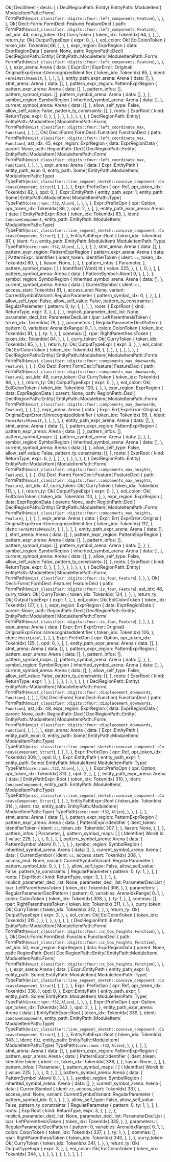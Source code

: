 Ok(
    DeclSheet {
        decls: [
            (
                DeclRegionPath::Entity(
                    EntityPath::ModuleItem(
                        ModuleItemPath::Form(
                            FormPath(`mnist_classifier::digits::four::left_components`, `Feature`),
                        ),
                    ),
                ),
                Ok(
                    Decl::Form(
                        FormDecl::Feature(
                            FeatureDecl {
                                path: FormPath(`mnist_classifier::digits::four::left_components`, `Feature`),
                                ast_idx: 44,
                                curry_token: Ok(
                                    CurryToken {
                                        token_idx: TokenIdx(
                                            64,
                                        ),
                                    },
                                ),
                                return_ty: Ok(
                                    OutputTypeExpr {
                                        expr: 0,
                                    },
                                ),
                                eol_colon: Ok(
                                    EolColonToken {
                                        token_idx: TokenIdx(
                                            66,
                                        ),
                                    },
                                ),
                                expr_region: ExprRegion {
                                    data: ExprRegionData {
                                        parent: None,
                                        path: RegionPath::Decl(
                                            DeclRegionPath::Entity(
                                                EntityPath::ModuleItem(
                                                    ModuleItemPath::Form(
                                                        FormPath(`mnist_classifier::digits::four::left_components`, `Feature`),
                                                    ),
                                                ),
                                            ),
                                        ),
                                        expr_arena: Arena {
                                            data: [
                                                Expr::Err(
                                                    ExprError::Original(
                                                        OriginalExprError::UnrecognizedIdentifier {
                                                            token_idx: TokenIdx(
                                                                65,
                                                            ),
                                                            ident: `FermiMatchResult`,
                                                        },
                                                    ),
                                                ),
                                            ],
                                        },
                                        entity_path_expr_arena: Arena {
                                            data: [],
                                        },
                                        stmt_arena: Arena {
                                            data: [],
                                        },
                                        pattern_expr_region: PatternExprRegion {
                                            pattern_expr_arena: Arena {
                                                data: [],
                                            },
                                            pattern_infos: [],
                                            pattern_symbol_maps: [],
                                            pattern_symbol_arena: Arena {
                                                data: [],
                                            },
                                        },
                                        symbol_region: SymbolRegion {
                                            inherited_symbol_arena: Arena {
                                                data: [],
                                            },
                                            current_symbol_arena: Arena {
                                                data: [],
                                            },
                                            allow_self_type: False,
                                            allow_self_value: False,
                                            pattern_ty_constraints: [],
                                        },
                                        roots: [
                                            ExprRoot {
                                                kind: ReturnType,
                                                expr: 0,
                                            },
                                        ],
                                    },
                                },
                            },
                        ),
                    ),
                ),
            ),
            (
                DeclRegionPath::Entity(
                    EntityPath::ModuleItem(
                        ModuleItemPath::Form(
                            FormPath(`mnist_classifier::digits::four::left_coordinate_max`, `Function`),
                        ),
                    ),
                ),
                Ok(
                    Decl::Form(
                        FormDecl::Function(
                            FunctionDecl {
                                path: FormPath(`mnist_classifier::digits::four::left_coordinate_max`, `Function`),
                                ast_idx: 45,
                                expr_region: ExprRegion {
                                    data: ExprRegionData {
                                        parent: None,
                                        path: RegionPath::Decl(
                                            DeclRegionPath::Entity(
                                                EntityPath::ModuleItem(
                                                    ModuleItemPath::Form(
                                                        FormPath(`mnist_classifier::digits::four::left_coordinate_max`, `Function`),
                                                    ),
                                                ),
                                            ),
                                        ),
                                        expr_arena: Arena {
                                            data: [
                                                Expr::EntityPath {
                                                    entity_path_expr: 0,
                                                    entity_path: Some(
                                                        EntityPath::ModuleItem(
                                                            ModuleItemPath::Type(
                                                                TypePath(`mnist_classifier::line_segment_sketch::concave_component::ConcaveComponent`, `Struct`),
                                                            ),
                                                        ),
                                                    ),
                                                },
                                                Expr::PrefixOpn {
                                                    opr: Ref,
                                                    opr_token_idx: TokenIdx(
                                                        82,
                                                    ),
                                                    opd: 0,
                                                },
                                                Expr::EntityPath {
                                                    entity_path_expr: 1,
                                                    entity_path: Some(
                                                        EntityPath::ModuleItem(
                                                            ModuleItemPath::Type(
                                                                TypePath(`core::num::f32`, `Alien`),
                                                            ),
                                                        ),
                                                    ),
                                                },
                                                Expr::PrefixOpn {
                                                    opr: Option,
                                                    opr_token_idx: TokenIdx(
                                                        86,
                                                    ),
                                                    opd: 2,
                                                },
                                            ],
                                        },
                                        entity_path_expr_arena: Arena {
                                            data: [
                                                EntityPathExpr::Root {
                                                    token_idx: TokenIdx(
                                                        83,
                                                    ),
                                                    ident: `ConcaveComponent`,
                                                    entity_path: EntityPath::ModuleItem(
                                                        ModuleItemPath::Type(
                                                            TypePath(`mnist_classifier::line_segment_sketch::concave_component::ConcaveComponent`, `Struct`),
                                                        ),
                                                    ),
                                                },
                                                EntityPathExpr::Root {
                                                    token_idx: TokenIdx(
                                                        87,
                                                    ),
                                                    ident: `f32`,
                                                    entity_path: EntityPath::ModuleItem(
                                                        ModuleItemPath::Type(
                                                            TypePath(`core::num::f32`, `Alien`),
                                                        ),
                                                    ),
                                                },
                                            ],
                                        },
                                        stmt_arena: Arena {
                                            data: [],
                                        },
                                        pattern_expr_region: PatternExprRegion {
                                            pattern_expr_arena: Arena {
                                                data: [
                                                    PatternExpr::Identifier {
                                                        ident_token: IdentifierToken {
                                                            ident: `cc`,
                                                            token_idx: TokenIdx(
                                                                80,
                                                            ),
                                                        },
                                                        liason: None,
                                                    },
                                                ],
                                            },
                                            pattern_infos: [
                                                Parameter,
                                            ],
                                            pattern_symbol_maps: [
                                                [
                                                    (
                                                        Identifier(
                                                            Word(
                                                                Id {
                                                                    value: 225,
                                                                },
                                                            ),
                                                        ),
                                                        0,
                                                    ),
                                                ],
                                            ],
                                            pattern_symbol_arena: Arena {
                                                data: [
                                                    PatternSymbol::Atom(
                                                        0,
                                                    ),
                                                ],
                                            },
                                        },
                                        symbol_region: SymbolRegion {
                                            inherited_symbol_arena: Arena {
                                                data: [],
                                            },
                                            current_symbol_arena: Arena {
                                                data: [
                                                    CurrentSymbol {
                                                        ident: `cc`,
                                                        access_start: TokenIdx(
                                                            81,
                                                        ),
                                                        access_end: None,
                                                        variant: CurrentSymbolVariant::RegularParameter {
                                                            pattern_symbol_idx: 0,
                                                        },
                                                    },
                                                ],
                                            },
                                            allow_self_type: False,
                                            allow_self_value: False,
                                            pattern_ty_constraints: [
                                                RegularParameter {
                                                    pattern: 0,
                                                    ty: 1,
                                                },
                                            ],
                                        },
                                        roots: [
                                            ExprRoot {
                                                kind: ReturnType,
                                                expr: 3,
                                            },
                                        ],
                                    },
                                },
                                implicit_parameter_decl_list: None,
                                parameter_decl_list: ParameterDeclList {
                                    lpar: LeftParenthesisToken {
                                        token_idx: TokenIdx(
                                            79,
                                        ),
                                    },
                                    parameters: [
                                        RegularParameterDeclPattern {
                                            pattern: 0,
                                            variables: ArenaIdxRange(
                                                0..1,
                                            ),
                                            colon: ColonToken {
                                                token_idx: TokenIdx(
                                                    81,
                                                ),
                                            },
                                            ty: 1,
                                        },
                                    ],
                                    commas: [],
                                    rpar: RightParenthesisToken {
                                        token_idx: TokenIdx(
                                            84,
                                        ),
                                    },
                                },
                                curry_token: Ok(
                                    CurryToken {
                                        token_idx: TokenIdx(
                                            85,
                                        ),
                                    },
                                ),
                                return_ty: Ok(
                                    OutputTypeExpr {
                                        expr: 3,
                                    },
                                ),
                                eol_colon: Ok(
                                    EolColonToken {
                                        token_idx: TokenIdx(
                                            88,
                                        ),
                                    },
                                ),
                            },
                        ),
                    ),
                ),
            ),
            (
                DeclRegionPath::Entity(
                    EntityPath::ModuleItem(
                        ModuleItemPath::Form(
                            FormPath(`mnist_classifier::digits::four::components_max_downwards`, `Feature`),
                        ),
                    ),
                ),
                Ok(
                    Decl::Form(
                        FormDecl::Feature(
                            FeatureDecl {
                                path: FormPath(`mnist_classifier::digits::four::components_max_downwards`, `Feature`),
                                ast_idx: 46,
                                curry_token: Ok(
                                    CurryToken {
                                        token_idx: TokenIdx(
                                            98,
                                        ),
                                    },
                                ),
                                return_ty: Ok(
                                    OutputTypeExpr {
                                        expr: 0,
                                    },
                                ),
                                eol_colon: Ok(
                                    EolColonToken {
                                        token_idx: TokenIdx(
                                            100,
                                        ),
                                    },
                                ),
                                expr_region: ExprRegion {
                                    data: ExprRegionData {
                                        parent: None,
                                        path: RegionPath::Decl(
                                            DeclRegionPath::Entity(
                                                EntityPath::ModuleItem(
                                                    ModuleItemPath::Form(
                                                        FormPath(`mnist_classifier::digits::four::components_max_downwards`, `Feature`),
                                                    ),
                                                ),
                                            ),
                                        ),
                                        expr_arena: Arena {
                                            data: [
                                                Expr::Err(
                                                    ExprError::Original(
                                                        OriginalExprError::UnrecognizedIdentifier {
                                                            token_idx: TokenIdx(
                                                                99,
                                                            ),
                                                            ident: `FermiMatchResult`,
                                                        },
                                                    ),
                                                ),
                                            ],
                                        },
                                        entity_path_expr_arena: Arena {
                                            data: [],
                                        },
                                        stmt_arena: Arena {
                                            data: [],
                                        },
                                        pattern_expr_region: PatternExprRegion {
                                            pattern_expr_arena: Arena {
                                                data: [],
                                            },
                                            pattern_infos: [],
                                            pattern_symbol_maps: [],
                                            pattern_symbol_arena: Arena {
                                                data: [],
                                            },
                                        },
                                        symbol_region: SymbolRegion {
                                            inherited_symbol_arena: Arena {
                                                data: [],
                                            },
                                            current_symbol_arena: Arena {
                                                data: [],
                                            },
                                            allow_self_type: False,
                                            allow_self_value: False,
                                            pattern_ty_constraints: [],
                                        },
                                        roots: [
                                            ExprRoot {
                                                kind: ReturnType,
                                                expr: 0,
                                            },
                                        ],
                                    },
                                },
                            },
                        ),
                    ),
                ),
            ),
            (
                DeclRegionPath::Entity(
                    EntityPath::ModuleItem(
                        ModuleItemPath::Form(
                            FormPath(`mnist_classifier::digits::four::components_max_heights`, `Feature`),
                        ),
                    ),
                ),
                Ok(
                    Decl::Form(
                        FormDecl::Feature(
                            FeatureDecl {
                                path: FormPath(`mnist_classifier::digits::four::components_max_heights`, `Feature`),
                                ast_idx: 47,
                                curry_token: Ok(
                                    CurryToken {
                                        token_idx: TokenIdx(
                                            111,
                                        ),
                                    },
                                ),
                                return_ty: Ok(
                                    OutputTypeExpr {
                                        expr: 0,
                                    },
                                ),
                                eol_colon: Ok(
                                    EolColonToken {
                                        token_idx: TokenIdx(
                                            113,
                                        ),
                                    },
                                ),
                                expr_region: ExprRegion {
                                    data: ExprRegionData {
                                        parent: None,
                                        path: RegionPath::Decl(
                                            DeclRegionPath::Entity(
                                                EntityPath::ModuleItem(
                                                    ModuleItemPath::Form(
                                                        FormPath(`mnist_classifier::digits::four::components_max_heights`, `Feature`),
                                                    ),
                                                ),
                                            ),
                                        ),
                                        expr_arena: Arena {
                                            data: [
                                                Expr::Err(
                                                    ExprError::Original(
                                                        OriginalExprError::UnrecognizedIdentifier {
                                                            token_idx: TokenIdx(
                                                                112,
                                                            ),
                                                            ident: `FermiMatchResult`,
                                                        },
                                                    ),
                                                ),
                                            ],
                                        },
                                        entity_path_expr_arena: Arena {
                                            data: [],
                                        },
                                        stmt_arena: Arena {
                                            data: [],
                                        },
                                        pattern_expr_region: PatternExprRegion {
                                            pattern_expr_arena: Arena {
                                                data: [],
                                            },
                                            pattern_infos: [],
                                            pattern_symbol_maps: [],
                                            pattern_symbol_arena: Arena {
                                                data: [],
                                            },
                                        },
                                        symbol_region: SymbolRegion {
                                            inherited_symbol_arena: Arena {
                                                data: [],
                                            },
                                            current_symbol_arena: Arena {
                                                data: [],
                                            },
                                            allow_self_type: False,
                                            allow_self_value: False,
                                            pattern_ty_constraints: [],
                                        },
                                        roots: [
                                            ExprRoot {
                                                kind: ReturnType,
                                                expr: 0,
                                            },
                                        ],
                                    },
                                },
                            },
                        ),
                    ),
                ),
            ),
            (
                DeclRegionPath::Entity(
                    EntityPath::ModuleItem(
                        ModuleItemPath::Form(
                            FormPath(`mnist_classifier::digits::four::is_four`, `Feature`),
                        ),
                    ),
                ),
                Ok(
                    Decl::Form(
                        FormDecl::Feature(
                            FeatureDecl {
                                path: FormPath(`mnist_classifier::digits::four::is_four`, `Feature`),
                                ast_idx: 48,
                                curry_token: Ok(
                                    CurryToken {
                                        token_idx: TokenIdx(
                                            124,
                                        ),
                                    },
                                ),
                                return_ty: Ok(
                                    OutputTypeExpr {
                                        expr: 1,
                                    },
                                ),
                                eol_colon: Ok(
                                    EolColonToken {
                                        token_idx: TokenIdx(
                                            127,
                                        ),
                                    },
                                ),
                                expr_region: ExprRegion {
                                    data: ExprRegionData {
                                        parent: None,
                                        path: RegionPath::Decl(
                                            DeclRegionPath::Entity(
                                                EntityPath::ModuleItem(
                                                    ModuleItemPath::Form(
                                                        FormPath(`mnist_classifier::digits::four::is_four`, `Feature`),
                                                    ),
                                                ),
                                            ),
                                        ),
                                        expr_arena: Arena {
                                            data: [
                                                Expr::Err(
                                                    ExprError::Original(
                                                        OriginalExprError::UnrecognizedIdentifier {
                                                            token_idx: TokenIdx(
                                                                126,
                                                            ),
                                                            ident: `MnistLabel`,
                                                        },
                                                    ),
                                                ),
                                                Expr::PrefixOpn {
                                                    opr: Option,
                                                    opr_token_idx: TokenIdx(
                                                        125,
                                                    ),
                                                    opd: 0,
                                                },
                                            ],
                                        },
                                        entity_path_expr_arena: Arena {
                                            data: [],
                                        },
                                        stmt_arena: Arena {
                                            data: [],
                                        },
                                        pattern_expr_region: PatternExprRegion {
                                            pattern_expr_arena: Arena {
                                                data: [],
                                            },
                                            pattern_infos: [],
                                            pattern_symbol_maps: [],
                                            pattern_symbol_arena: Arena {
                                                data: [],
                                            },
                                        },
                                        symbol_region: SymbolRegion {
                                            inherited_symbol_arena: Arena {
                                                data: [],
                                            },
                                            current_symbol_arena: Arena {
                                                data: [],
                                            },
                                            allow_self_type: False,
                                            allow_self_value: False,
                                            pattern_ty_constraints: [],
                                        },
                                        roots: [
                                            ExprRoot {
                                                kind: ReturnType,
                                                expr: 1,
                                            },
                                        ],
                                    },
                                },
                            },
                        ),
                    ),
                ),
            ),
            (
                DeclRegionPath::Entity(
                    EntityPath::ModuleItem(
                        ModuleItemPath::Form(
                            FormPath(`mnist_classifier::digits::four::displacement_downwards`, `Function`),
                        ),
                    ),
                ),
                Ok(
                    Decl::Form(
                        FormDecl::Function(
                            FunctionDecl {
                                path: FormPath(`mnist_classifier::digits::four::displacement_downwards`, `Function`),
                                ast_idx: 49,
                                expr_region: ExprRegion {
                                    data: ExprRegionData {
                                        parent: None,
                                        path: RegionPath::Decl(
                                            DeclRegionPath::Entity(
                                                EntityPath::ModuleItem(
                                                    ModuleItemPath::Form(
                                                        FormPath(`mnist_classifier::digits::four::displacement_downwards`, `Function`),
                                                    ),
                                                ),
                                            ),
                                        ),
                                        expr_arena: Arena {
                                            data: [
                                                Expr::EntityPath {
                                                    entity_path_expr: 0,
                                                    entity_path: Some(
                                                        EntityPath::ModuleItem(
                                                            ModuleItemPath::Type(
                                                                TypePath(`mnist_classifier::line_segment_sketch::concave_component::ConcaveComponent`, `Struct`),
                                                            ),
                                                        ),
                                                    ),
                                                },
                                                Expr::PrefixOpn {
                                                    opr: Ref,
                                                    opr_token_idx: TokenIdx(
                                                        309,
                                                    ),
                                                    opd: 0,
                                                },
                                                Expr::EntityPath {
                                                    entity_path_expr: 1,
                                                    entity_path: Some(
                                                        EntityPath::ModuleItem(
                                                            ModuleItemPath::Type(
                                                                TypePath(`core::num::f32`, `Alien`),
                                                            ),
                                                        ),
                                                    ),
                                                },
                                                Expr::PrefixOpn {
                                                    opr: Option,
                                                    opr_token_idx: TokenIdx(
                                                        313,
                                                    ),
                                                    opd: 2,
                                                },
                                            ],
                                        },
                                        entity_path_expr_arena: Arena {
                                            data: [
                                                EntityPathExpr::Root {
                                                    token_idx: TokenIdx(
                                                        310,
                                                    ),
                                                    ident: `ConcaveComponent`,
                                                    entity_path: EntityPath::ModuleItem(
                                                        ModuleItemPath::Type(
                                                            TypePath(`mnist_classifier::line_segment_sketch::concave_component::ConcaveComponent`, `Struct`),
                                                        ),
                                                    ),
                                                },
                                                EntityPathExpr::Root {
                                                    token_idx: TokenIdx(
                                                        314,
                                                    ),
                                                    ident: `f32`,
                                                    entity_path: EntityPath::ModuleItem(
                                                        ModuleItemPath::Type(
                                                            TypePath(`core::num::f32`, `Alien`),
                                                        ),
                                                    ),
                                                },
                                            ],
                                        },
                                        stmt_arena: Arena {
                                            data: [],
                                        },
                                        pattern_expr_region: PatternExprRegion {
                                            pattern_expr_arena: Arena {
                                                data: [
                                                    PatternExpr::Identifier {
                                                        ident_token: IdentifierToken {
                                                            ident: `cc`,
                                                            token_idx: TokenIdx(
                                                                307,
                                                            ),
                                                        },
                                                        liason: None,
                                                    },
                                                ],
                                            },
                                            pattern_infos: [
                                                Parameter,
                                            ],
                                            pattern_symbol_maps: [
                                                [
                                                    (
                                                        Identifier(
                                                            Word(
                                                                Id {
                                                                    value: 225,
                                                                },
                                                            ),
                                                        ),
                                                        0,
                                                    ),
                                                ],
                                            ],
                                            pattern_symbol_arena: Arena {
                                                data: [
                                                    PatternSymbol::Atom(
                                                        0,
                                                    ),
                                                ],
                                            },
                                        },
                                        symbol_region: SymbolRegion {
                                            inherited_symbol_arena: Arena {
                                                data: [],
                                            },
                                            current_symbol_arena: Arena {
                                                data: [
                                                    CurrentSymbol {
                                                        ident: `cc`,
                                                        access_start: TokenIdx(
                                                            308,
                                                        ),
                                                        access_end: None,
                                                        variant: CurrentSymbolVariant::RegularParameter {
                                                            pattern_symbol_idx: 0,
                                                        },
                                                    },
                                                ],
                                            },
                                            allow_self_type: False,
                                            allow_self_value: False,
                                            pattern_ty_constraints: [
                                                RegularParameter {
                                                    pattern: 0,
                                                    ty: 1,
                                                },
                                            ],
                                        },
                                        roots: [
                                            ExprRoot {
                                                kind: ReturnType,
                                                expr: 3,
                                            },
                                        ],
                                    },
                                },
                                implicit_parameter_decl_list: None,
                                parameter_decl_list: ParameterDeclList {
                                    lpar: LeftParenthesisToken {
                                        token_idx: TokenIdx(
                                            306,
                                        ),
                                    },
                                    parameters: [
                                        RegularParameterDeclPattern {
                                            pattern: 0,
                                            variables: ArenaIdxRange(
                                                0..1,
                                            ),
                                            colon: ColonToken {
                                                token_idx: TokenIdx(
                                                    308,
                                                ),
                                            },
                                            ty: 1,
                                        },
                                    ],
                                    commas: [],
                                    rpar: RightParenthesisToken {
                                        token_idx: TokenIdx(
                                            311,
                                        ),
                                    },
                                },
                                curry_token: Ok(
                                    CurryToken {
                                        token_idx: TokenIdx(
                                            312,
                                        ),
                                    },
                                ),
                                return_ty: Ok(
                                    OutputTypeExpr {
                                        expr: 3,
                                    },
                                ),
                                eol_colon: Ok(
                                    EolColonToken {
                                        token_idx: TokenIdx(
                                            315,
                                        ),
                                    },
                                ),
                            },
                        ),
                    ),
                ),
            ),
            (
                DeclRegionPath::Entity(
                    EntityPath::ModuleItem(
                        ModuleItemPath::Form(
                            FormPath(`mnist_classifier::digits::four::cc_box_heights`, `Function`),
                        ),
                    ),
                ),
                Ok(
                    Decl::Form(
                        FormDecl::Function(
                            FunctionDecl {
                                path: FormPath(`mnist_classifier::digits::four::cc_box_heights`, `Function`),
                                ast_idx: 50,
                                expr_region: ExprRegion {
                                    data: ExprRegionData {
                                        parent: None,
                                        path: RegionPath::Decl(
                                            DeclRegionPath::Entity(
                                                EntityPath::ModuleItem(
                                                    ModuleItemPath::Form(
                                                        FormPath(`mnist_classifier::digits::four::cc_box_heights`, `Function`),
                                                    ),
                                                ),
                                            ),
                                        ),
                                        expr_arena: Arena {
                                            data: [
                                                Expr::EntityPath {
                                                    entity_path_expr: 0,
                                                    entity_path: Some(
                                                        EntityPath::ModuleItem(
                                                            ModuleItemPath::Type(
                                                                TypePath(`mnist_classifier::line_segment_sketch::concave_component::ConcaveComponent`, `Struct`),
                                                            ),
                                                        ),
                                                    ),
                                                },
                                                Expr::PrefixOpn {
                                                    opr: Ref,
                                                    opr_token_idx: TokenIdx(
                                                        338,
                                                    ),
                                                    opd: 0,
                                                },
                                                Expr::EntityPath {
                                                    entity_path_expr: 1,
                                                    entity_path: Some(
                                                        EntityPath::ModuleItem(
                                                            ModuleItemPath::Type(
                                                                TypePath(`core::num::f32`, `Alien`),
                                                            ),
                                                        ),
                                                    ),
                                                },
                                                Expr::PrefixOpn {
                                                    opr: Option,
                                                    opr_token_idx: TokenIdx(
                                                        342,
                                                    ),
                                                    opd: 2,
                                                },
                                            ],
                                        },
                                        entity_path_expr_arena: Arena {
                                            data: [
                                                EntityPathExpr::Root {
                                                    token_idx: TokenIdx(
                                                        339,
                                                    ),
                                                    ident: `ConcaveComponent`,
                                                    entity_path: EntityPath::ModuleItem(
                                                        ModuleItemPath::Type(
                                                            TypePath(`mnist_classifier::line_segment_sketch::concave_component::ConcaveComponent`, `Struct`),
                                                        ),
                                                    ),
                                                },
                                                EntityPathExpr::Root {
                                                    token_idx: TokenIdx(
                                                        343,
                                                    ),
                                                    ident: `f32`,
                                                    entity_path: EntityPath::ModuleItem(
                                                        ModuleItemPath::Type(
                                                            TypePath(`core::num::f32`, `Alien`),
                                                        ),
                                                    ),
                                                },
                                            ],
                                        },
                                        stmt_arena: Arena {
                                            data: [],
                                        },
                                        pattern_expr_region: PatternExprRegion {
                                            pattern_expr_arena: Arena {
                                                data: [
                                                    PatternExpr::Identifier {
                                                        ident_token: IdentifierToken {
                                                            ident: `cc`,
                                                            token_idx: TokenIdx(
                                                                336,
                                                            ),
                                                        },
                                                        liason: None,
                                                    },
                                                ],
                                            },
                                            pattern_infos: [
                                                Parameter,
                                            ],
                                            pattern_symbol_maps: [
                                                [
                                                    (
                                                        Identifier(
                                                            Word(
                                                                Id {
                                                                    value: 225,
                                                                },
                                                            ),
                                                        ),
                                                        0,
                                                    ),
                                                ],
                                            ],
                                            pattern_symbol_arena: Arena {
                                                data: [
                                                    PatternSymbol::Atom(
                                                        0,
                                                    ),
                                                ],
                                            },
                                        },
                                        symbol_region: SymbolRegion {
                                            inherited_symbol_arena: Arena {
                                                data: [],
                                            },
                                            current_symbol_arena: Arena {
                                                data: [
                                                    CurrentSymbol {
                                                        ident: `cc`,
                                                        access_start: TokenIdx(
                                                            337,
                                                        ),
                                                        access_end: None,
                                                        variant: CurrentSymbolVariant::RegularParameter {
                                                            pattern_symbol_idx: 0,
                                                        },
                                                    },
                                                ],
                                            },
                                            allow_self_type: False,
                                            allow_self_value: False,
                                            pattern_ty_constraints: [
                                                RegularParameter {
                                                    pattern: 0,
                                                    ty: 1,
                                                },
                                            ],
                                        },
                                        roots: [
                                            ExprRoot {
                                                kind: ReturnType,
                                                expr: 3,
                                            },
                                        ],
                                    },
                                },
                                implicit_parameter_decl_list: None,
                                parameter_decl_list: ParameterDeclList {
                                    lpar: LeftParenthesisToken {
                                        token_idx: TokenIdx(
                                            335,
                                        ),
                                    },
                                    parameters: [
                                        RegularParameterDeclPattern {
                                            pattern: 0,
                                            variables: ArenaIdxRange(
                                                0..1,
                                            ),
                                            colon: ColonToken {
                                                token_idx: TokenIdx(
                                                    337,
                                                ),
                                            },
                                            ty: 1,
                                        },
                                    ],
                                    commas: [],
                                    rpar: RightParenthesisToken {
                                        token_idx: TokenIdx(
                                            340,
                                        ),
                                    },
                                },
                                curry_token: Ok(
                                    CurryToken {
                                        token_idx: TokenIdx(
                                            341,
                                        ),
                                    },
                                ),
                                return_ty: Ok(
                                    OutputTypeExpr {
                                        expr: 3,
                                    },
                                ),
                                eol_colon: Ok(
                                    EolColonToken {
                                        token_idx: TokenIdx(
                                            344,
                                        ),
                                    },
                                ),
                            },
                        ),
                    ),
                ),
            ),
        ],
    },
)